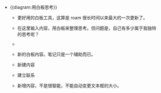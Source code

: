 - {{diagram:用白板思考}}
    - 更好用的白板工具，这算是 roam 很长时间以来最大的一次更新了。
    - 在这里输入内容，用白板来整理思考。但问题是，自己有多少属于我独特的思考呢？
    - 
    - 新的白板内容。笔记只是一个辅助而已。
      
    - 新建内容
    - 建立联系
      
    - 新增内容，不是很智能，不能自动变更文本框的大小。
